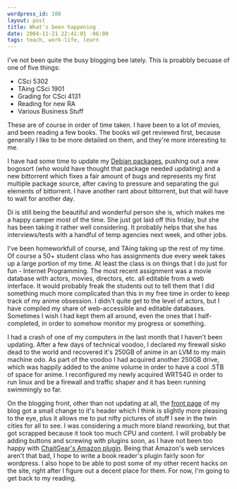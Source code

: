 ```yaml
--- 
wordpress_id: 108
layout: post
title: What's been happening
date: 2004-11-21 22:41:01 -06:00
tags: teach, work-life, learn
---
```

I've not been quite the busy blogging bee lately.  This is proabbly becuase of one of five things:
<ul>
	<li>CSci 5302</li>
	<li>TAing CSci 1901</li>
	<li>Grading for CSci 4131</li>
	<li>Reading for new RA</li>
	<li>Various Business Stuff</li>
</ul>
These are of course in order of time taken.  I have been to a lot of movies, and been reading a few books. The books wil get reviewed first, because generally I like to be more detailed on them, and they're more interesting to me.

I have had some time to update my <a href="http://qa.debian.org/developer.php?login=jamuraa%40debian.org&amp;comaint=yes">Debian packages</a>, pushing out a new bogosort (who would have thought that package needed updating) and a new bittorrent which fixes a fair amount of bugs and represents my first multiple package source, after caving to pressure and separating the gui elements of bittorrent.   I have another rant about bittorrent, but that will have to wait for another day.

Di is still being the beautiful and wonderful person she is, which makes me a happy camper most of the time.  She just got laid off this friday, but she has been taking it rather well considering.  It probably helps that she has interviews/tests with a handful of temp agencies next week, and other jobs.

I've been homeworkfull of course, and TAing taking up the rest of my time.   Of course a 50+ student class who has assignments due every week takes up a large portion of my time.  At least the class is on things that I do just for fun - Internet Programming.  The most recent assignment was a movie database with actors, movies, directors, etc.  all editable from a web interface.  It would probably freak the students out to tell them that I did something much more complicated than this in my free time in order to keep track of my anime obsession.   I didn't quite get to the level of actors, but I have compiled my share of web-accessible and editable databases.   Sometimes I wish I had kept them all around, even the ones that I half-completed, in order to somehow monitor my progress or something.

I had a crash of one of my computers in the last month that I haven't been updating.   After a few days of technical voodoo, I declared my firewall sisko dead to the world and recovered it's 250GB of anime in an LVM to my main machine odo.  As part of the voodoo I had acquired another 250GB drive, which was happily added to the anime volume in order to have a cool .5TB of space for anime.   I reconfigured my newly acquired WRT54G in order to run linux and be a firewall and traffic shaper and it has been running swimmingly so far.

On the blogging front, other than not updating at all, the <a href="http://www.base0.net">front page</a> of my blog got a small change to it's header which I think is slightly more pleasing to the eye, plus it allows me to put nifty pictures of stuff I see in the twin cities for all to see.   I was considering a much more bland reworking, but that got scrapped because it took too much CPU and content.   I will probably be adding buttons and screwing with plugins soon, as I have not been too happy with <a href="http://www.chait.net/index.php?p=238">ChaitGear's Amazon plugin</a>.   Being that Amazon's web services aren't that bad, I hope to write a book reader's plugin fairly soon for wordpress.  I also hope to be able to post some of my other recent hacks on the site, right after I figure out a decent place for them.  For now, I'm going to get back to my reading.
